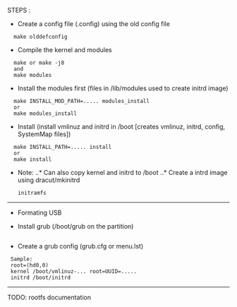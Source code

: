 STEPS :

 - Create a config file (.config) using the old config file

 ``` 
   make olddefconfig
 ```
 
  - Compile the kernel and modules
  
  ```
    make or make -j8
    and 
    make modules
  ```
  
  - Install the modules first (files in /lib/modules used to create initrd image) 
 
 ```
   make INSTALL_MOD_PATH=..... modules_install 
   or
   make modules_install
 ```
 
  - Install (install vmlinuz and initrd in /boot [creates vmlinuz, initrd, config, SystemMap files])
  
  ```
    make INSTALL_PATH=..... install
    or
    make install
  ```

 - Note:
  ..* Can also copy kernel and initrd to /boot
  ..* Create a intrd image using dracut/mkinitrd

    ```
    initramfs 
    ```

-----------------

   - Formating USB
  
   - Install grub (/boot/grub on the partition)
   
```
```
  
   - Create a grub config (grub.cfg or menu.lst)
  
  ```
   Sample:
   root=(hd0,0)
   kernel /boot/vmlinuz-... root=UUID=.....
   initrd /boot/initrd
  ```
  
  ----------------------
  
 TODO: rootfs documentation
